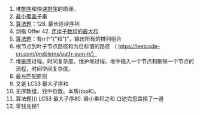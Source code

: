 1. 堆[排序]()和快速[排序]()的原理。 
2. [最小覆盖子串](https://leetcode-cn.com/problems/minimum-window-substring/)
3. [算法题](https://www.nowcoder.com/jump/super-jump/word?word=算法题)：128. 最长连续序列
4. 剑指 Offer 42. [连续子数组的最大和](https://www.nowcoder.com/jump/super-jump/word?word=连续子数组的最大和)
5. [算法题]()：有n个"("和")"，输出所有的排列组合
6. 根节点到叶子节点路径和为目标值的路径 （ https://leetcode-cn.com/problems/path-sum-ii/） 
7. 堆[排序]()过程。时间复杂度。维护堆过程。堆中插入一个节点和删除一个节点的流程，时间空间复杂度。 
8. 最左匹配原则
9. 又是 LC53 最大子序和
10. 无序数组，找中位数。本质(topK)。
11. 算法题]() LC53 最大子序80. 最小乘积之和 口述完思路换了一道
12. 零钱兑换1